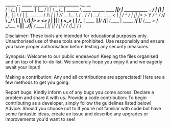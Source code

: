    _____ ____.__         .__        _____           _______  ____  __________                           .__  __                       
  /  |  /_   |  | ______ |  |__    /  |  |          \   _  \/_   | \______   \ ____ ______   ____  _____|__|/  |_  ___________ ___.__.
 /   |  ||   |  | \____ \|  |  \  /   |  |_  ______ /  /_\  \|   |  |       _// __ \\____ \ /  _ \/  ___/  \   __\/  _ \_  __ <   |  |
/    ^   /   |  |_|  |_> >   Y  \/    ^   / /_____/ \  \_/   \   |  |    |   \  ___/|  |_> >  <_> )___ \|  ||  | (  <_> )  | \/\___  |
\____   ||___|____/   __/|___|  /\____   |           \_____  /___|  |____|_  /\___  >   __/ \____/____  >__||__|  \____/|__|   / ____|
     |__|         |__|        \/      |__|                 \/              \/     \/|__|              \/                       \/  



Disclaimer:
These tools are intended for educational purposes only. Unauthorised use of these tools are prohibited. Use responsibly and ensure you have proper authorisation before testing any security measures.


Synopsis: Welcome to our public endeavour! Keeping the files organised and on top of the to-do list. We sincerely hope you enjoy it and we eagerly await your input!

Making a contribution: Any and all contributions are appreciated! Here are a few methods to get you going:

Report bugs: Kindly inform us of any bugs you come across. Declare a problem and share it with us. Provide a code contribution: To begin contributing as a developer, simply follow the guidelines listed below! Advice: Should you choose not to If you're not familiar with code but have some fantastic ideas, create an issue and describe any upgrades or improvements you'd want to see!
